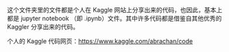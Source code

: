 这个文件夹里的文件都是个人在 Kaggle 网站上分享出来的代码，也因此，基本上都是 jupyter notebook （即 .ipynb）文件。其中许多代码都是借鉴自其他优秀的 Kaggler 分享出来的代码。

个人的 Kaggle 代码网页：https://www.kaggle.com/abrachan/code

